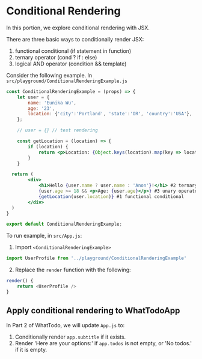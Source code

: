 # Conditional Rendering

In this portion, we explore conditional rendering with JSX.

There are three basic ways to conditionally render JSX:
1. functional conditional (if statement in function)
2. ternary operator (cond ? if : else)
3. logical AND operator (condition && template)

Consider the following example.
In `src/playground/ConditionalRenderingExample.js`
```jsx
const ConditionalRenderingExample = (props) => {
	let user = {
		name: 'Eunika Wu',
		age: '23',
		location: {'city':'Portland', 'state':'OR', 'country':'USA'},
	};

	// user = {} // test rendering

	const getLocation = (location) => {
		if (location) {
			return <p>Location: {Object.keys(location).map(key => location[key]).join(', ')}</p>
		}
	}

  return (
		<div>
			<h1>Hello {user.name ? user.name : 'Anon'}!</h1> #2 ternary operator
			{user.age >= 18 && <p>Age: {user.age}</p>} #3 unary operator
			{getLocation(user.location)} #1 functional conditional
		</div>
  )
}

export default ConditionalRenderingExample;
```

To run example, in `src/App.js`:
1. Import `<ConditionalRenderingExample>`
```js 
import UserProfile from '../playground/ConditionalRenderingExample'
```
2. Replace the `render` function with the following:
```js 
render() {
	return <UserProfile />
}
```

## Apply conditional rendering to WhatTodoApp

In Part 2 of WhatTodo, we will update `App.js` to:
1. Conditionally render `app.subtitle` if it exists.
2. Render 'Here are your options:' if `app.todos` is not empty, or 'No todos.' if it is empty.